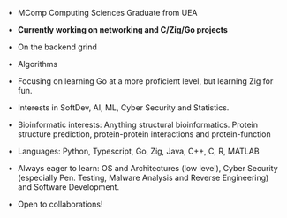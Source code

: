 - MComp Computing Sciences Graduate from UEA
- **Currently working on networking and C/Zig/Go projects**
- On the backend grind
- Algorithms
- Focusing on learning Go at a more proficient level, but learning Zig for fun.
- Interests in SoftDev, AI, ML, Cyber Security and Statistics.
- Bioinformatic interests: Anything structural bioinformatics. Protein structure prediction, protein-protein interactions and protein-function
- Languages: Python, Typescript, Go, Zig, Java, C++, C, R, MATLAB

- Always eager to learn: OS and Architectures (low level), Cyber Security (especially Pen. Testing, Malware Analysis and Reverse Engineering) and Software Development.
- Open to collaborations!
